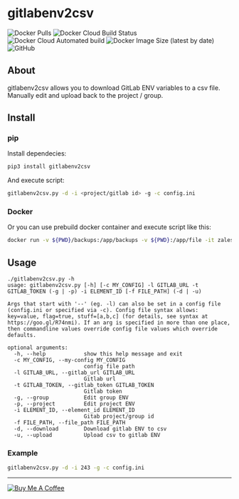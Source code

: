 # gitlabenv2csv

![Docker Pulls](https://img.shields.io/docker/pulls/zales/gitlabenv2csv?style=flat-square) ![Docker Cloud Build Status](https://img.shields.io/docker/cloud/build/zales/gitlabenv2csv?style=flat-square) ![Docker Cloud Automated build](https://img.shields.io/docker/cloud/automated/zales/gitlabenv2csv?style=flat-square) ![Docker Image Size (latest by date)](https://img.shields.io/docker/image-size/zales/gitlabenv2csv?style=flat-square) ![GitHub](https://img.shields.io/github/license/zales/gitlabenv2csv?style=flat-square)

## About

gitlabenv2csv allows you to download GitLab ENV variables to a csv file. Manually edit and upload back to the project / group.

## Install

### pip

Install dependecies:

```bash
pip3 install gitlabenv2csv
```
And execute script:

```bash
gitlabenv2csv.py -d -i <project/gitlab id> -g -c config.ini
```

### Docker

Or you can use prebuild docker container and execute script like this:

```bash
docker run -v ${PWD}/backups:/app/backups -v ${PWD}:/app/file -it zales/gitlabenv2csv:latest -l https://gitlab.example.com -t <api_token> -i <project/gitlab id> -p -u -f /app/file/gitlab_env.csv
```

## Usage

```
./gitlabenv2csv.py -h
usage: gitlabenv2csv.py [-h] [-c MY_CONFIG] -l GITLAB_URL -t GITLAB_TOKEN (-g | -p) -i ELEMENT_ID [-f FILE_PATH] (-d | -u)

Args that start with '--' (eg. -l) can also be set in a config file (config.ini or specified via -c). Config file syntax allows: key=value, flag=true, stuff=[a,b,c] (for details, see syntax at
https://goo.gl/R74nmi). If an arg is specified in more than one place, then commandline values override config file values which override defaults.

optional arguments:
  -h, --help            show this help message and exit
  -c MY_CONFIG, --my-config MY_CONFIG
                        config file path
  -l GITLAB_URL, --gitlab_url GITLAB_URL
                        Gitlab url
  -t GITLAB_TOKEN, --gitlab_token GITLAB_TOKEN
                        Gitlab token
  -g, --group           Edit group ENV
  -p, --project         Edit project ENV
  -i ELEMENT_ID, --element_id ELEMENT_ID
                        Gitab project/group id
  -f FILE_PATH, --file_path FILE_PATH
  -d, --download        Download gitlab ENV to csv
  -u, --upload          Upload csv to gitlab ENV
```

### Example

```bash
gitlabenv2csv.py -d -i 243 -g -c config.ini
```

---

<a href="https://www.buymeacoffee.com/zales" target="_blank"><img src="https://www.buymeacoffee.com/assets/img/custom_images/yellow_img.png" alt="Buy Me A Coffee"></a>
